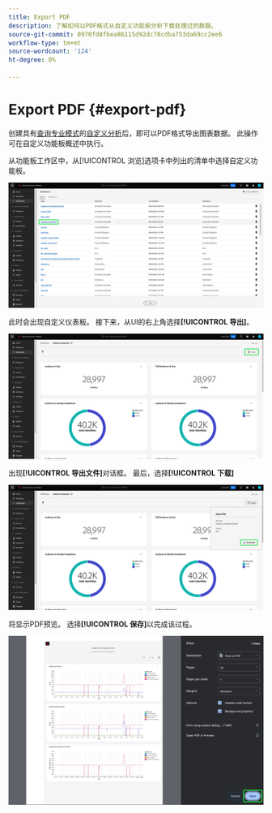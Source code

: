```yaml
---
title: Export PDF
description: 了解如何以PDF格式从自定义功能板分析下载处理过的数据。
source-git-commit: 0970fd8fbea86115d92dc78cdba753da69cc2ee6
workflow-type: tm+mt
source-wordcount: '124'
ht-degree: 0%

---
```


# Export PDF {#export-pdf}

创建具有[查询专业模式](./overview.md)的[自定义分析](../sql-insights/overview.md)后，即可以PDF格式导出图表数据。 此操作可在自定义功能板概述中执行。

从功能板工作区中，从[!UICONTROL 浏览]选项卡中列出的清单中选择自定义功能板。

![突出显示自定义仪表板条目的仪表板库存。](../../images/query-pro-mode/dashbaord-inventory.png)

此时会出现自定义仪表板。 接下来，从UI的右上角选择&#x200B;**[!UICONTROL 导出]**。

![突出显示了导出的自定义仪表板。](../../images/query-pro-mode/export.png)

出现&#x200B;**[!UICONTROL 导出文件]**&#x200B;对话框。 最后，选择&#x200B;**[!UICONTROL 下载]**

![下载的“导出文件”对话框。](../../images/query-pro-mode/export-dialog.png)

将显示PDF预览。 选择&#x200B;**[!UICONTROL 保存]**&#x200B;以完成该过程。

![突出显示了“保存”的打印预览对话框。](../../images/query-pro-mode/print-preview.png)
